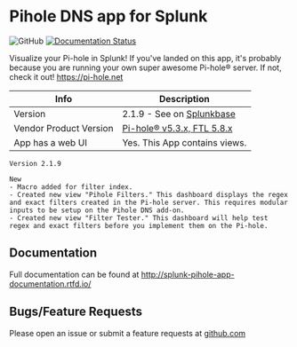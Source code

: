# Pihole DNS app for Splunk

![GitHub](https://img.shields.io/github/license/zachchristensen28/pihole_dns_app)
[![Documentation Status](https://readthedocs.org/projects/splunk-pihole-app-documentation/badge/?version=latest)](https://splunk-pihole-app-documentation.readthedocs.io/en/latest/?badge=latest)

Visualize your Pi-hole in Splunk! If you've landed on this app, it's probably because you are running your own super awesome Pi-hole® server. If not, check it out! https://pi-hole.net

Info | Description
------|----------
Version | 2.1.9 - See on [Splunkbase](https://splunkbase.splunk.com/app/4506/)
Vendor Product Version | [Pi-hole® v5.3.x, FTL 5.8.x](https://pi-hole.net/)
App has a web UI | Yes. This App contains views.

```TEXT
Version 2.1.9

New
- Macro added for filter index.
- Created new view "Pihole Filters." This dashboard displays the regex and exact filters created in the Pi-hole server. This requires modular inputs to be setup on the Pihole DNS add-on.
- Created new view "Filter Tester." This dashboard will help test regex and exact filters before you implement them on the Pi-hole.
```

## Documentation

Full documentation can be found at http://splunk-pihole-app-documentation.rtfd.io/

## Bugs/Feature Requests

Please open an issue or submit a feature requests at [github.com](https://github.com/ZachChristensen28/pihole_dns_app/issues)
